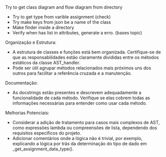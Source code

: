 Try to get class diagram and flow diagram from directory

- Try to get type from varible assignment (check)
- Try make keys from json be a name of the class
- Make finder inside a directory
- Verify when has list in attributes, generate a erro. (bases topic) 

Organização e Estrutura:
- A estrutura de classes e funções está bem organizada. Certifique-se de que as responsabilidades estão claramente divididas entre os métodos estáticos da classe AST_handler.
- Pode ser útil agrupar métodos relacionados mais próximos uns dos outros para facilitar a referência cruzada e a manutenção.

Documentação:
- As docstrings estão presentes e descrevem adequadamente a funcionalidade de cada método. Verifique se elas cobrem todas as informações necessárias para entender como usar cada método.

Melhorias Potenciais:
- Considerar a adição de tratamento para casos mais complexos de AST, como expressões lambda ou compreensões de lista, dependendo dos requisitos específicos do projeto.
- Adicionar comentários onde a lógica não é trivial, por exemplo, explicando a lógica por trás da determinação do tipo de dado em _get_assignment_data_type().